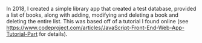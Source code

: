 In 2018, I created a simple library app that created a test database, provided a list of books, along with adding, modifying and deleting a book and deleting the entire list.  This was based off of a tutorial I found online (see https://www.codeproject.com/articles/JavaScript-Front-End-Web-App-Tutorial-Part for details).
